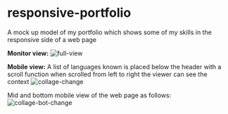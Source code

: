 # responsive-portfolio
 A mock up model of my portfolio which shows some of my skills in the responsive side of a web page
 
 <label><strong>Monitor view:</strong></label>
 ![full-view](https://user-images.githubusercontent.com/104298679/177943839-051efdb1-2f0a-4e63-94fc-fc4ec94122d1.jpg)

 <label><strong>Mobile view:</strong></label>
 A list of languages known is placed below the header with a scroll function when scrolled from left to right the viewer can see the context
![collage-change](https://user-images.githubusercontent.com/104298679/177944942-5d0bc940-8de4-4b8c-a2c2-3c94c328a66c.jpg)

Mid and bottom mobile view of the web page as follows:
![collage-bot-change](https://user-images.githubusercontent.com/104298679/177945618-7a624e8d-3f80-4e8c-b72f-dc02ce2db1b4.jpg)
